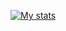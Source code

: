 [![My stats](https://awesome-github-stats.azurewebsites.net/user-stats/mariajgrimaldi?cardType=level&theme=github-dark&Background=DD2727)](https://git.io/awesome-stats-card)
